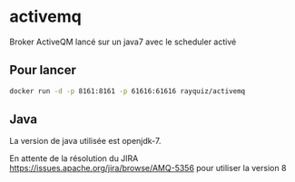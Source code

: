 # activemq
Broker ActiveQM lancé sur un java7 avec le scheduler activé

## Pour lancer
```bash
docker run -d -p 8161:8161 -p 61616:61616 rayquiz/activemq
```

## Java
La version de java utilisée est openjdk-7.

En attente de la résolution du JIRA https://issues.apache.org/jira/browse/AMQ-5356 pour utiliser la version 8